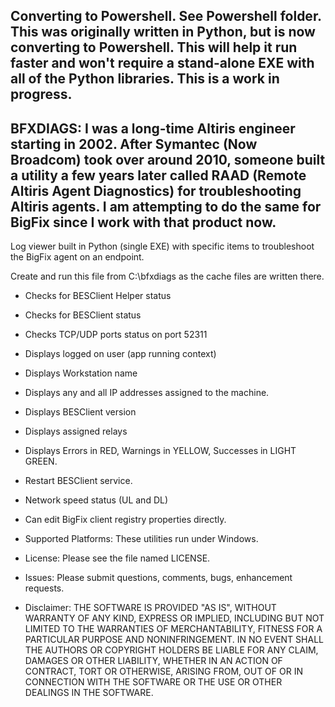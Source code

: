 ## Converting to Powershell. See Powershell folder. This was originally written in Python, but is now converting to Powershell. This will help it run faster and won't require a stand-alone EXE with all of the Python libraries. This is a work in progress.

## BFXDIAGS:  I was a long-time Altiris engineer starting in 2002. After Symantec (Now Broadcom) took over around 2010, someone built a utility a few years later called RAAD (Remote Altiris Agent Diagnostics) for troubleshooting Altiris agents. I am attempting to do the same for BigFix since I work with that product now.

Log viewer built in Python (single EXE) with specific items to troubleshoot the BigFix agent on an endpoint. 

Create and run this file from C:\bfxdiags as the cache files are written there.

* Checks for BESClient Helper status

* Checks for BESClient status

* Checks TCP/UDP ports status on port 52311

* Displays logged on user (app running context)

* Displays Workstation name

* Displays any and all IP addresses assigned to the machine.

* Displays BESClient version

* Displays assigned relays

* Displays Errors in RED, Warnings in  YELLOW, Successes in LIGHT GREEN.

* Restart BESClient service.

* Network speed status (UL and DL)

* Can edit BigFix client registry properties directly.

* Supported Platforms:
These utilities run under Windows.

* License:
Please see the file named LICENSE.

* Issues:
Please submit questions, comments, bugs, enhancement requests.

* Disclaimer:
THE SOFTWARE IS PROVIDED "AS IS", WITHOUT WARRANTY OF ANY KIND, EXPRESS OR IMPLIED, INCLUDING BUT NOT LIMITED TO THE WARRANTIES OF MERCHANTABILITY, FITNESS FOR A PARTICULAR PURPOSE AND NONINFRINGEMENT. IN NO EVENT SHALL THE AUTHORS OR COPYRIGHT HOLDERS BE LIABLE FOR ANY CLAIM, DAMAGES OR OTHER LIABILITY, WHETHER IN AN ACTION OF CONTRACT, TORT OR OTHERWISE, ARISING FROM, OUT OF OR IN CONNECTION WITH THE SOFTWARE OR THE USE OR OTHER DEALINGS IN THE SOFTWARE.
